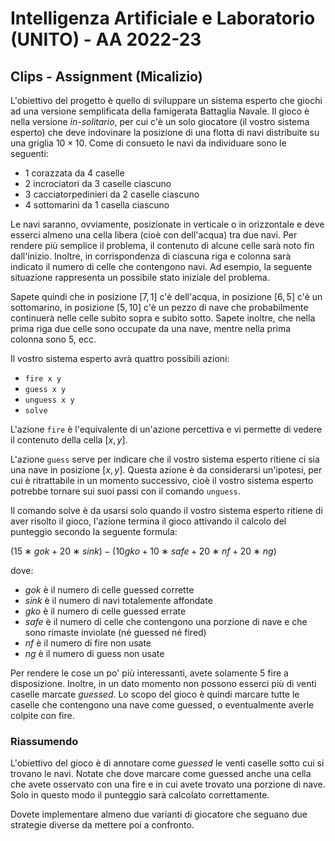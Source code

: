 # Intelligenza Artificiale e Laboratorio (UNITO) - AA 2022-23

## Clips - Assignment (Micalizio)

L'obiettivo del progetto è quello di sviluppare un sistema esperto che giochi ad una versione semplificata della famigerata Battaglia Navale. Il gioco è nella versione *in-solitario*, per cui c'è un solo giocatore (il vostro sistema esperto) che deve indovinare la posizione di una flotta di navi distribuite su una griglia $10 \times 10$. Come di consueto le navi da individuare sono le seguenti:

- $1$ corazzata da $4$ caselle
- $2$ incrociatori da $3$ caselle ciascuno
- $3$ cacciatorpedinieri da $2$ caselle ciascuno
- $4$ sottomarini da $1$ casella ciascuno

Le navi saranno, ovviamente, posizionate in verticale o in orizzontale e deve esserci almeno una cella libera (cioè con dell'acqua) tra due navi. Per rendere più semplice il problema, il contenuto di alcune celle sarà noto fin dall'inizio. Inoltre, in corrispondenza di ciascuna riga e colonna sarà indicato il numero di celle che contengono navi. Ad esempio, la seguente situazione rappresenta un possibile stato iniziale del problema.

Sapete quindi che in posizione $[7, 1]$ c'è dell'acqua, in posizione $[6, 5]$ c'è un sottomarino, in posizione $[5, 10]$ c'è un pezzo di nave che probabilmente continuerà nelle celle subito sopra e subito sotto. Sapete inoltre, che nella prima riga due celle sono occupate da una nave, mentre nella prima colonna sono $5$, ecc.

Il vostro sistema esperto avrà quattro possibili azioni:

- `fire x y`
- `guess x y`
- `unguess x y`
- `solve`

L'azione `fire` è l'equivalente di un'azione percettiva e vi permette di vedere il contenuto della cella $[x, y]$.

L'azione `guess` serve per indicare che il vostro sistema esperto ritiene ci sia una nave in posizione $[x, y]$. Questa azione è da considerarsi un'ipotesi, per cui è ritrattabile in un momento successivo, cioè il vostro sistema esperto potrebbe tornare sui suoi passi con il comando `unguess`.

Il comando solve è da usarsi solo quando il vostro sistema esperto ritiene di aver risolto il gioco, l'azione termina il gioco attivando il calcolo del punteggio secondo la seguente formula:

$(15∗gok +20∗sink)−(10 gko+10∗safe+20∗nf +20∗ng)$

dove:

- $gok$ è il numero di celle guessed corrette
- $sink$ è il numero di navi totalemente affondate
- $gko$ è il numero di celle guessed errate
- $safe$ è il numero di celle che contengono una porzione di nave e che sono rimaste inviolate (né guessed né fired)
- $nf$ è il numero di fire non usate
- $ng$ è il numero di guess non usate

Per rendere le cose un po' più interessanti, avete solamente 5 fire a disposizione. Inoltre, in un dato momento non possono esserci più di venti caselle marcate *guessed*. Lo scopo del gioco è quindi marcare tutte le caselle che contengono una nave come guessed, o eventualmente averle colpite con fire.

### Riassumendo

L'obiettivo del gioco è di annotare come *guessed* le venti caselle sotto cui si trovano le navi. Notate che dove marcare come guessed anche una cella che avete osservato con una fire e in cui avete trovato una porzione di nave. Solo in questo modo il punteggio sarà calcolato correttamente.

Dovete implementare almeno due varianti di giocatore che seguano due strategie diverse da mettere poi a confronto.
